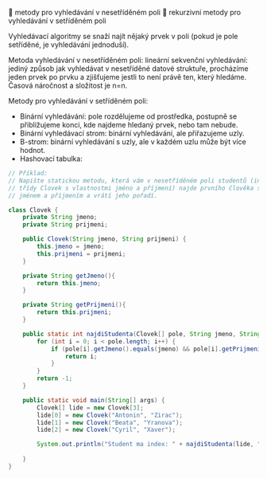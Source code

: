 
 metody pro vyhledávání v nesetříděném poli
 rekurzivní metody pro vyhledávání v setříděném poli

Vyhledávací algoritmy se snaží najít nějaký prvek v poli (pokud je pole setříděné, je vyhledávání jednoduší).

Metoda vyhledávání v nesetříděném poli:
lineární sekvenční vyhledávání: jediný způsob jak vyhledávat v nesetříděné datové struktuře, procházíme jeden prvek po prvku a zjišťujeme jestli to není právě ten, který hledáme. Časová náročnost a složitost je n=n.

Metody pro vyhledávání v setříděném poli: 
- Binární vyhledávání: pole rozdělujeme od prostředka, postupně se přibližujeme konci, kde najdeme hledaný prvek, nebo tam nebude.
- Binární vyhledávací strom: binární vyhledávání, ale přiřazujeme uzly.
- B-strom: binární vyhledávání s uzly, ale v každém uzlu může být více hodnot.
- Hashovací tabulka: 


``` Java
// Příklad:
// Napište statickou metodu, která vám v nesetříděném poli studentů (instance
// třídy Clovek s vlastnostmi jméno a příjmení) najde prvního člověka s daným
// jménem a příjmením a vrátí jeho pořadí.

class Clovek {
    private String jmeno;
    private String prijmeni;

    public Clovek(String jmeno, String prijmeni) {
        this.jmeno = jmeno;
        this.prijmeni = prijmeni;
    }

    private String getJmeno(){
        return this.jmeno;
    }

    private String getPrijmeni(){
        return this.prijmeni;
    }

    public static int najdiStudenta(Clovek[] pole, String jmeno, String prijmeni){
        for (int i = 0; i < pole.length; i++) {
            if (pole[i].getJmeno().equals(jmeno) && pole[i].getPrijmeni().equals(prijmeni)){
                return i;
            }
        }
        return -1;
    }

    public static void main(String[] args) {
        Clovek[] lide = new Clovek[3];
        lide[0] = new Clovek("Antonin", "Zirac");
        lide[1] = new Clovek("Beata", "Yranova");
        lide[2] = new Clovek("Cyril", "Xaver");

        System.out.println("Student ma index: " + najdiStudenta(lide, "Cyril", "Xaver"));
        
    }
}

```